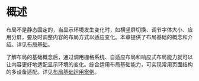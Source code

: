 # 概述

布局不是静态固定的，当显示环境发生变化时，如横竖屏切换、调节字体大小、应用分屏，要及时调整内容的布局方式以适应变化。本章提供了布局基础的概念和介绍。详见[布局基础](grid-system.md)。


了解布局的基础概念后，通过调用栅格系统、自适应布局和响应式布局能力就可以让内容更好地适配显示环境的变化。综合运用布局基础能力，可实现常用页面结构的多设备适配。详见[布局基础运用案例](ui-layout-cases.md)。

